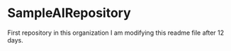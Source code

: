# SampleAIRepository
First repository in this organization
I am modifying this  readme file after 12 days.
